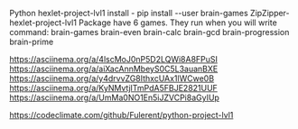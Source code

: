 Python hexlet-project-lvl1
install - pip install --user brain-games ZipZipper-hexlet-project-lvl1
Package have 6 games. They run when you will write command:
brain-games
brain-even
brain-calc
brain-gcd
brain-progression
brain-prime





https://asciinema.org/a/4lscMoJ0nP5D2LQWi8A8FPuSI
https://asciinema.org/a/aiXacAnnMbeyS0C5L3auanBXE
https://asciinema.org/a/y4drvvZG8IthxcUAx1lWCwe0B
https://asciinema.org/a/KyNMvtjITmPdA5FBJE2821UUF
https://asciinema.org/a/UmMa0NO1En5iJZVCPi8aGyIUp







https://codeclimate.com/github/Fulerent/python-project-lvl1